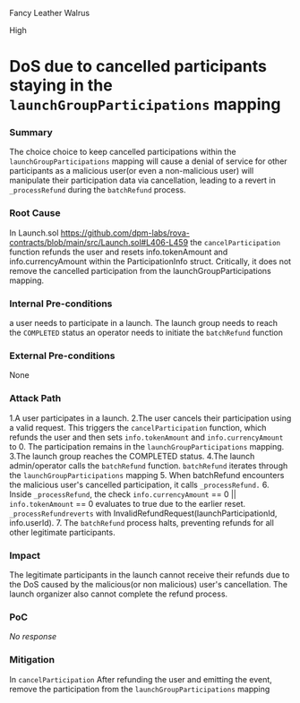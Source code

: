 Fancy Leather Walrus

High

# DoS due to cancelled participants staying in the `launchGroupParticipations` mapping

### Summary

The choice choice to keep cancelled participations within the `launchGroupParticipations` mapping will cause a denial of service for other participants as a malicious user(or even a non-malicious user) will manipulate their participation data via cancellation, leading to a revert in `_processRefund` during the `batchRefund` process.

### Root Cause

In Launch.sol https://github.com/dpm-labs/rova-contracts/blob/main/src/Launch.sol#L406-L459 the `cancelParticipation` function refunds the user and resets info.tokenAmount and info.currencyAmount within the ParticipationInfo struct.  Critically, it does not remove the cancelled participation from the launchGroupParticipations mapping. 

### Internal Pre-conditions

a user needs to participate in a launch.
The launch group needs to reach the `COMPLETED` status
an operator needs to initiate the `batchRefund` function

### External Pre-conditions

None

### Attack Path

1.A user participates in a launch.
2.The user cancels their participation using a valid request. This triggers the `cancelParticipation` function, which refunds the user and then sets `info.tokenAmount` and `info.currencyAmount` to 0. The participation remains in the `launchGroupParticipations` mapping.
3.The launch group reaches the COMPLETED status.
4.The launch admin/operator calls the `batchRefund` function.
`batchRefund` iterates through the `launchGroupParticipations` mapping
5. When batchRefund encounters the malicious user's cancelled participation, it calls `_processRefund.`
6. Inside `_processRefund`, the check `info.currencyAmount` == 0 || `info.tokenAmount` == 0 evaluates to true due to the earlier reset.
`_processRefundreverts` with InvalidRefundRequest(launchParticipationId, info.userId).
7. The `batchRefund` process halts, preventing refunds for all other legitimate participants.

### Impact

The legitimate participants in the launch cannot receive their refunds due to the DoS caused by the malicious(or non malicious) user's cancellation. The launch organizer also cannot complete the refund process.

### PoC

_No response_

### Mitigation

In `cancelParticipation` After refunding the user and emitting the event, remove the participation from the `launchGroupParticipations` mapping